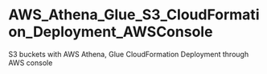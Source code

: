 # AWS_Athena_Glue_S3_CloudFormation_Deployment_AWSConsole
S3 buckets with AWS Athena, Glue CloudFormation Deployment through AWS console
